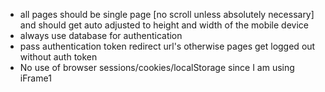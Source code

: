 - all pages should be single page [no scroll unless absolutely necessary] and should get auto adjusted to height and width of the mobile device
- always use database for authentication
- pass authentication token redirect url's otherwise pages get logged out without auth token
- No use of browser sessions/cookies/localStorage since I am using iFrame1